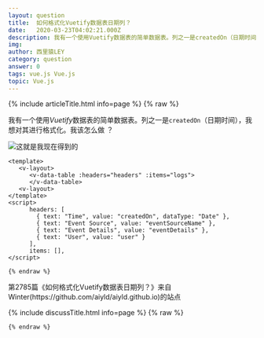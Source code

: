 ```yaml
---
layout: question
title:  如何格式化Vuetify数据表日期列？
date:   2020-03-23T04:02:21.000Z
description: 我有一个使用Vuetify数据表的简单数据表。列之一是createdOn（日期时间），我想对其进行格式化。我该怎么做 ？<template>  ...
img: 
author: 西里猿LEY
category: question
answer: 0
tags: vue.js Vue.js
topic: Vue.js
---
```

<div class="article-root">
  <div class="article">
    {% include articleTitle.html info=page %}
    {% raw %}
    <div class="article-content"><p><font style="vertical-align: inherit;"><font style="vertical-align: inherit;">我有一个使用</font></font><em><font style="vertical-align: inherit;"><font style="vertical-align: inherit;">Vuetify</font></font></em><font style="vertical-align: inherit;"><font style="vertical-align: inherit;">数据表</font><font style="vertical-align: inherit;">的简单</font><font style="vertical-align: inherit;">数据表。</font><font style="vertical-align: inherit;">列之一是</font></font><code>createdOn</code><font style="vertical-align: inherit;"><font style="vertical-align: inherit;">（日期时间），我想对其进行格式化。</font><font style="vertical-align: inherit;">我该怎么做 ？</font></font></p>

<p><img src="https://www.samyoc.com//uploads/users/24821/images/thumbnails/1584936014298.png" data-src="https://www.samyoc.com//uploads/users/24821/images/1584936014298.png" alt="这就是我现在得到的"></p>

<pre><code>&lt;template&gt;<font></font>
   &lt;v-layout&gt;<font></font>
      &lt;v-data-table :headers="headers" :items="logs"&gt;<font></font>
      &lt;/v-data-table&gt;<font></font>
   &lt;v-layout&gt;<font></font>
&lt;/template&gt;<font></font>
&lt;script&gt;<font></font>
      headers: [<font></font>
        { text: "Time", value: "createdOn", dataType: "Date" },<font></font>
        { text: "Event Source", value: "eventSourceName" },<font></font>
        { text: "Event Details", value: "eventDetails" },<font></font>
        { text: "User", value: "user" }<font></font>
      ],<font></font>
      items: [],<font></font>
&lt;/script&gt;<font></font>
</code></pre></div>
    {% endraw %}
  </div>
  <p class="winter_mark">第2785篇《如何格式化Vuetify数据表日期列？》来自Winter(https://github.com/aiyld/aiyld.github.io)的站点</p>
  <div class="discuss-wrapper">
    {% include discussTitle.html info=page %}
    {% raw %}
    
    {% endraw %}
  </div>
<div>
